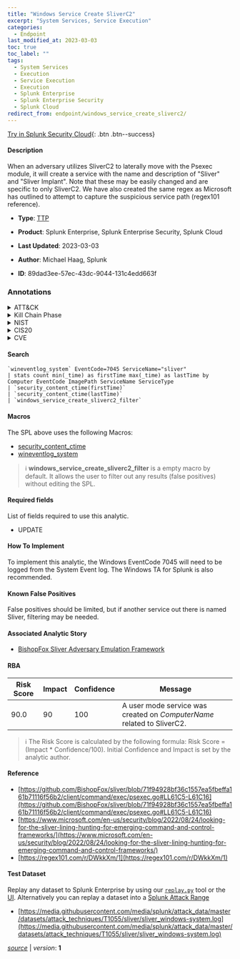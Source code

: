 ```yaml
---
title: "Windows Service Create SliverC2"
excerpt: "System Services, Service Execution"
categories:
  - Endpoint
last_modified_at: 2023-03-03
toc: true
toc_label: ""
tags:
  - System Services
  - Execution
  - Service Execution
  - Execution
  - Splunk Enterprise
  - Splunk Enterprise Security
  - Splunk Cloud
redirect_from: endpoint/windows_service_create_sliverc2/
---
```




[Try in Splunk Security Cloud](https://www.splunk.com/en_us/cyber-security.html){: .btn .btn--success}

#### Description

When an adversary utilizes SliverC2 to laterally move with the Psexec module, it will create a service with the name and description of &#34;Sliver&#34; and &#34;Sliver Implant&#34;. Note that these may be easily changed and are specific to only SliverC2. We have also created the same regex as Microsoft has outlined to attempt to capture the suspicious service path (regex101 reference).

- **Type**: [TTP](https://github.com/splunk/security_content/wiki/Detection-Analytic-Types)
- **Product**: Splunk Enterprise, Splunk Enterprise Security, Splunk Cloud

- **Last Updated**: 2023-03-03
- **Author**: Michael Haag, Splunk
- **ID**: 89dad3ee-57ec-43dc-9044-131c4edd663f

### Annotations
<details>
  <summary>ATT&CK</summary>

<div markdown="1">

#### [ATT&CK](https://attack.mitre.org/)

| ID          | Technique   | Tactic         |
| ----------- | ----------- |--------------- |
| [T1569](https://attack.mitre.org/techniques/T1569/) | System Services | Execution |

| [T1569.002](https://attack.mitre.org/techniques/T1569/002/) | Service Execution | Execution |

</div>
</details>


<details>
  <summary>Kill Chain Phase</summary>

<div markdown="1">

* Installation


</div>
</details>


<details>
  <summary>NIST</summary>

<div markdown="1">

* DE.CM



</div>
</details>

<details>
  <summary>CIS20</summary>

<div markdown="1">

* CIS 3
* CIS 5
* CIS 16



</div>
</details>

<details>
  <summary>CVE</summary>

<div markdown="1">


</div>
</details>


#### Search

```
`wineventlog_system` EventCode=7045 ServiceName="sliver" 
| stats count min(_time) as firstTime max(_time) as lastTime by Computer EventCode ImagePath ServiceName ServiceType 
| `security_content_ctime(firstTime)` 
| `security_content_ctime(lastTime)` 
| `windows_service_create_sliverc2_filter`
```

#### Macros
The SPL above uses the following Macros:
* [security_content_ctime](https://github.com/splunk/security_content/blob/develop/macros/security_content_ctime.yml)
* [wineventlog_system](https://github.com/splunk/security_content/blob/develop/macros/wineventlog_system.yml)

> :information_source:
> **windows_service_create_sliverc2_filter** is a empty macro by default. It allows the user to filter out any results (false positives) without editing the SPL.



#### Required fields
List of fields required to use this analytic.
* UPDATE



#### How To Implement
To implement this analytic, the Windows EventCode 7045 will need to be logged from the System Event log. The Windows TA for Splunk is also recommended.
#### Known False Positives
False positives should be limited, but if another service out there is named Sliver, filtering may be needed.

#### Associated Analytic Story
* [BishopFox Sliver Adversary Emulation Framework](/stories/bishopfox_sliver_adversary_emulation_framework)




#### RBA

| Risk Score  | Impact      | Confidence   | Message      |
| ----------- | ----------- |--------------|--------------|
| 90.0 | 90 | 100 | A user mode service was created on $ComputerName$ related to SliverC2. |


> :information_source:
> The Risk Score is calculated by the following formula: Risk Score = (Impact * Confidence/100). Initial Confidence and Impact is set by the analytic author.


#### Reference

* [https://github.com/BishopFox/sliver/blob/71f94928bf36c1557ea5fbeffa161b71116f56b2/client/command/exec/psexec.go#LL61C5-L61C16](https://github.com/BishopFox/sliver/blob/71f94928bf36c1557ea5fbeffa161b71116f56b2/client/command/exec/psexec.go#LL61C5-L61C16)
* [https://www.microsoft.com/en-us/security/blog/2022/08/24/looking-for-the-sliver-lining-hunting-for-emerging-command-and-control-frameworks/](https://www.microsoft.com/en-us/security/blog/2022/08/24/looking-for-the-sliver-lining-hunting-for-emerging-command-and-control-frameworks/)
* [https://regex101.com/r/DWkkXm/1](https://regex101.com/r/DWkkXm/1)



#### Test Dataset
Replay any dataset to Splunk Enterprise by using our [`replay.py`](https://github.com/splunk/attack_data#using-replaypy) tool or the [UI](https://github.com/splunk/attack_data#using-ui).
Alternatively you can replay a dataset into a [Splunk Attack Range](https://github.com/splunk/attack_range#replay-dumps-into-attack-range-splunk-server)

* [https://media.githubusercontent.com/media/splunk/attack_data/master/datasets/attack_techniques/T1055/sliver/sliver_windows-system.log](https://media.githubusercontent.com/media/splunk/attack_data/master/datasets/attack_techniques/T1055/sliver/sliver_windows-system.log)



[*source*](https://github.com/splunk/security_content/tree/develop/detections/endpoint/windows_service_create_sliverc2.yml) \| *version*: **1**